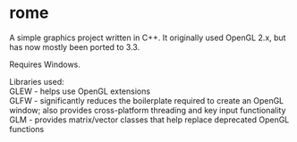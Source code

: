 rome
====

A simple graphics project written in C++.  It originally used OpenGL 2.x, but has now mostly been ported to 3.3.  
  
Requires Windows.  
  
Libraries used:  
GLEW - helps use OpenGL extensions  
GLFW - significantly reduces the boilerplate required to create an OpenGL window; also provides cross-platform threading and key input functionality  
GLM - provides matrix/vector classes that help replace deprecated OpenGL functions